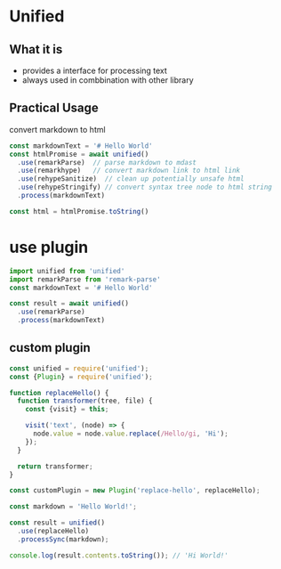 # Unified

## What it is

- provides a interface for processing text
- always used in combbination with other library

## Practical Usage

convert markdown to html

```js
const markdownText = '# Hello World'
const htmlPromise = await unified()
  .use(remarkParse)  // parse markdown to mdast
  .use(remarkhype)   // convert markdown link to html link
  .use(rehypeSanitize)  // clean up potentially unsafe html
  .use(rehypeStringify) // convert syntax tree node to html string
  .process(markdownText)

const html = htmlPromise.toString()
```

# use plugin

```js
import unified from 'unified'
import remarkParse from 'remark-parse'
const markdownText = '# Hello World'

const result = await unified()
  .use(remarkParse)
  .process(markdownText)
```

## custom plugin

```js
const unified = require('unified');
const {Plugin} = require('unified');

function replaceHello() {
  function transformer(tree, file) {
    const {visit} = this;

    visit('text', (node) => {
      node.value = node.value.replace(/Hello/gi, 'Hi');
    });
  }

  return transformer;
}

const customPlugin = new Plugin('replace-hello', replaceHello);

const markdown = 'Hello World!';

const result = unified()
  .use(replaceHello)
  .processSync(markdown);

console.log(result.contents.toString()); // 'Hi World!'
```
